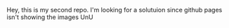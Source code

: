 Hey, this is my second repo.
I'm looking for a solutuion since github pages isn't showing the images UnU
